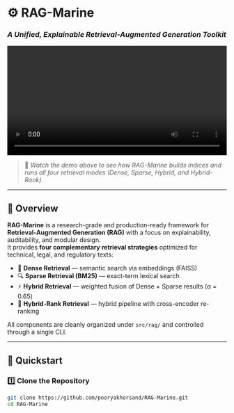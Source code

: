 # ⚙️ RAG-Marine  
### _A Unified, Explainable Retrieval-Augmented Generation Toolkit_

<p align="center">
  <video src="https://github.com/user-attachments/assets/d58b9376-bf0c-4434-8a3e-d5a2bd07642e" width="100%" controls>
    Your browser does not support the video tag.
  </video>
</p>

> 🎥 *Watch the demo above to see how RAG-Marine builds indices and runs all four retrieval modes (Dense, Sparse, Hybrid, and Hybrid-Rank).*

---

## 🌊 Overview

**RAG-Marine** is a research-grade and production-ready framework for  
**Retrieval-Augmented Generation (RAG)** with a focus on explainability,  
auditability, and modular design.  
It provides **four complementary retrieval strategies** optimized for technical, legal, and regulatory texts:

- 🧠 **Dense Retrieval** — semantic search via embeddings (FAISS)  
- 🔍 **Sparse Retrieval (BM25)** — exact-term lexical search  
- ⚡ **Hybrid Retrieval** — weighted fusion of Dense + Sparse results (α = 0.65)  
- 🎯 **Hybrid-Rank Retrieval** — hybrid pipeline with cross-encoder re-ranking  

All components are cleanly organized under `src/rag/` and controlled through a single CLI.

---

## 🚀 Quickstart

### 1️⃣ Clone the Repository
```bash
git clone https://github.com/pooryakhorsand/RAG-Marine.git
cd RAG-Marine
